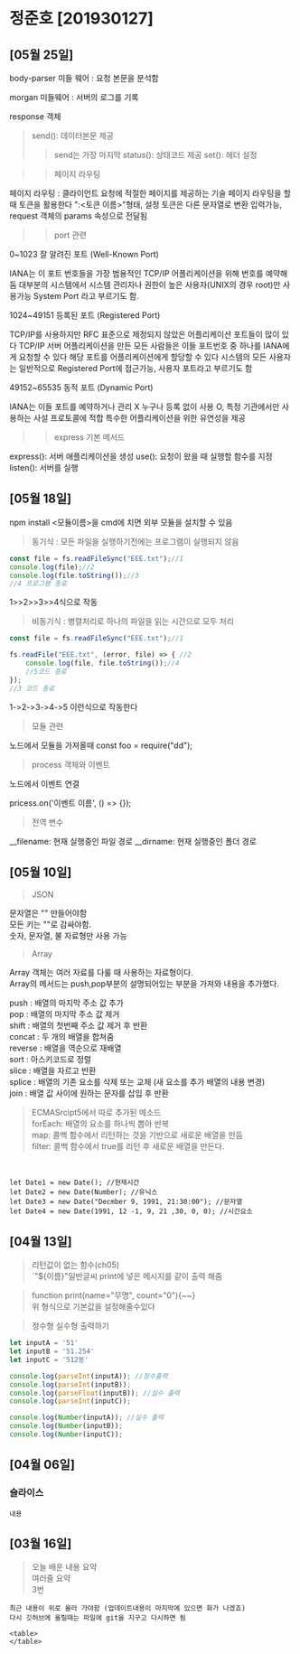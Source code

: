 # 정준호 [201930127]

## [05월 25일]

body-parser 미들 웨어 : 요청 본문을 분석함

morgan 미들웨어 : 서버의 로그를 기록

response 객체
> send(): 데이터본문 제공
>> send는 가장 마지막
> status(): 상태코드 제공
> set(): 헤더 설정

>> 페이지 라우팅

페이지 라우팅 : 클라이언트 요청에 적절한 페이지를 제공하는 기술
페이지 라우팅을 할때 토큰을 활용한다 ":<토큰 이름>"형태, 설정 토큰은 다른 문자열로 변환 입력가능, request 객체의 params 속성으로 전달됨

>> port 관련

0~1023 잘 알려진 포트 (Well-Known Port)

IANA는 이 포트 번호들을 가장 범용적인 TCP/IP 어플리케이션을 위해 번호를 예약해둠
대부분의 시스템에서 시스템 관리자나 권한이 높은 사용자(UNIX의 경우 root)만 사용가능
System Port 라고 부르기도 함.

1024~49151 등록된 포트 (Registered Port)

TCP/IP를 사용하지만 RFC 표준으로 제정되지 않았은 어플리케이션 포트들이 많이 있다
TCP/IP 서버 어플리케이션을 만든 모든 사람들은 이들 포트번호 중 하나를 IANA에게 요청할 수 있다 해당 포트를 어플리케이션에게 할당할 수 있다
시스템의 모든 사용자는 일반적으로 Registered Port에 접근가능, 사용자 포트라고 부르기도 함

49152~65535 동적 포트 (Dynamic Port)

IANA는 이들 포트를 예약하거나 관리 X
누구나 등록 없이 사용 O,  특정 기관에서만 사용하는 사설 프로토콜에 적합
특수한 어플리케이션을 위한 유연성을 제공

>> express 기본 메서드

express(): 서버 애플리케이션을 생성
use(): 요청이 왔을 때 실행할 함수를 지정
listen(): 서버를 실행

## [05월 18일]

npm install <모듈이름>을 cmd에 치면 외부 모듈을 설치할 수 있음

> 동기식 : 모든 파일을 실행하기전에는 프로그램이 실행되지 않음
```js
const file = fs.readFileSync("EEE.txt");//1
console.log(file);//2
console.log(file.toString());//3
//4 프로그램 종료
```
1>>2>>3>>4식으로 작동

> 비동기식 : 병렬처리로 하나의 파일을 읽는 시간으로 모두 처리
```js
const file = fs.readFileSync("EEE.txt");//1

fs.readFile("EEE.txt", (error, file) => { //2
    console.log(file, file.toString());//4
    //5코드 종료
});
//3 코드 종료
```
1->2->3->4->5 이런식으로 작동한다

> 모듈 관련

노드에서 모듈을 가져올때
const foo = require("dd");

> process 객체와 이벤트

노드에서 이벤트 연결

pricess.on('이벤트 이름', () => {});

> 전역 변수

__filename: 현재 실행중인 파일 경로
__dirname: 현재 실행중인 폴더 경로

## [05월 10일]

> JSON

문자열은 "" 만들어야함 <br/>
모든 키는 ""로 감싸야함. <br/>
숫자, 문자열, 불 자료형만 사용 가능 <br/>

>Array 

Array 객체는 여러 자료를 다룰 때 사용하는 자료형이다. <br/>
Array의 메서드는 push,pop부분의 설명되어있는 부분을 가져와 내용을 추가했다. <br/>

push : 배열의 마지막 주소 값 추가 <br/>
pop : 배열의 마지막 주소 값 제거 <br/>
shift : 배열의 첫번째 주소 값 제거 후 반환 <br/>
concat : 두 개의 배열을 합쳐줌 <br/>
reverse : 배열을 역순으로 재배열 <br/>
sort : 아스키코드로 정렬 <br/>
slice : 배열을 자르고 반환 <br/>
splice : 배열의 기존 요소를 삭제 또는 교체 (새 요소를 추가 배열의 내용 변경) <br/>
join : 배열 값 사이에 원하는 문자를 삽입 후 반환 <br/>

> ECMASrcipt5에서 따로 추가된 메소드 <br/>
forEach: 배열의 요소를 하나씩 뽑아 반복 <br/>
map: 콜백 함수에서 리턴하는 것을 기반으로 새로운 배열을 만듬 <br/>
filter: 콜백 함수에서 true를 리턴 후 새로운 배열을 만든다.
 <br/>

```JS
let Date1 = new Date(); //현재시간
let Date2 = new Date(Number); //유닉스
let Date3 = new Date("Decmber 9, 1991, 21:30:00"); //문자열
let Date4 = new Date(1991, 12 -1, 9, 21 ,30, 0, 0); //시간요소
```

## [04월 13일]
> 리턴값이 없는 함수(ch05)  
`"${이름}"일반글씨 print에 넣은 메시지를 같이 출력 해줌

> function print(name="무명", count="0"){~~}  
위 형식으로 기본값을 설정해줄수있다

> 정수형 실수형 출력하기
```js
let inputA = '51'
let inputB = '51.254'
let inputC = '512동'

console.log(parseInt(inputA)); //정수출력
console.log(parseInt(inputB));
console.log(parseFloat(inputB)); //실수 출력
console.log(parseInt(inputC)); 

console.log(Number(inputA)); //실수 출력
console.log(Number(inputB));
console.log(Number(inputC));
```

## [04월 06일]
### 슬라이스
    내용
## [03월 16일]
> 오늘 배운 내용 요약 <br/>
> 여러줄 요약 <br> 
> 3번

    최근 내용이 위로 올라 가야함 (업데이트내용이 마지막에 있으면 화가 나겠죠)
    다시 깃허브에 올릴때는 파일에 git을 지구고 다시하면 됨

    <table>
    </table>